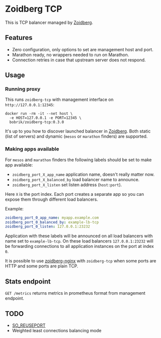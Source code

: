 # Zoidberg TCP

This is TCP balancer managed by [Zoidberg](https://github.com/bobrik/zoidberg).

## Features

* Zero configuration, only options to set are management host and port.
* Marathon ready, no wrappers needed to run on Marathon.
* Connection retries in case that upstream server does not respond.

## Usage

### Running proxy

This runs `zoidberg-tcp` with management interface on `http://127.0.0.1:12345`:

```
docker run -rm -it --net host \
  -e HOST=127.0.0.1 -e PORT=12345 \
  bobrik/zoidberg-tcp:0.3.0
```

It's up to you how to discover launched balancer in
[Zoidberg](https://github.com/bobrik/zoidberg). Both static (list of servers)
and dynamic (`mesos` or `marathon` finders) are supported.

### Making apps available

For `mesos` and `marathon` finders the following labels should be set
to make app available:

* `zoidberg_port_X_app_name` application name, doesn't really matter now.
* `zoidberg_port_X_balanced_by` load balancer name to announce.
* `zoidberg_port_X_listen` set listen address (`host:port`).

Here `X` is the port index. Each port creates a separate app so you can
expose them through different load balancers.

Example:

```yaml
zoidberg_port_0_app_name: myapp.example.com
zoidberg_port_0_balanced_by: example-lb-tcp
zoidberg_port_0_listen: 127.0.0.1:23232
```

Application with these labels will be announced on all load balancers with name
set to `example-lb-tcp`. On these load balancers `127.0.0.1:23232` will be
forwarding connections to all application instances on the port at index `0`.

It is possible to use [zoidberg-nginx](https://github.com/bobrik/zoidberg-nginx)
with `zoidberg-tcp` when some ports are HTTP and some ports are plain TCP.

## Stats endpoint

`GET /metrics` returns metrics in prometheus format from management endpoint.

## TODO

* [SO_REUSEPORT](https://lwn.net/Articles/542629/)
* Weighted least connections balancing mode

